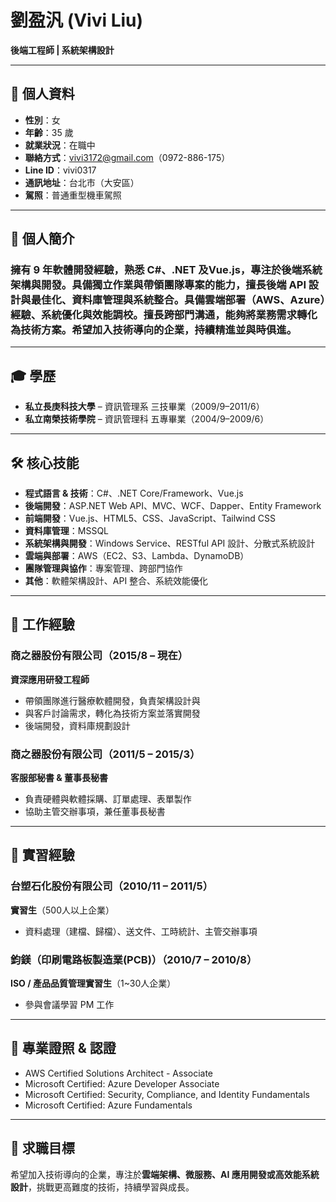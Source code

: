 # 劉盈汎 (Vivi Liu)
**後端工程師 | 系統架構設計**

---

## 📝 **個人資料**
- **性別**：女
- **年齡**：35 歲
- **就業狀況**：在職中
- **聯絡方式**：vivi3172@gmail.com（0972-886-175）
- **Line ID**：vivi0317
- **通訊地址**：台北市（大安區）
- **駕照**：普通重型機車駕照

---

## 📌 **個人簡介** 
### 擁有 9 年軟體開發經驗，熟悉 C#、.NET 及Vue.js，專注於後端系統架構與開發。具備獨立作業與帶領團隊專案的能力，擅長後端 API 設計與最佳化、資料庫管理與系統整合。具備雲端部署（AWS、Azure）經驗、系統優化與效能調校。擅長跨部門溝通，能夠將業務需求轉化為技術方案。希望加入技術導向的企業，持續精進並與時俱進。
---

## 🎓 **學歷**
- **私立長庚科技大學** – 資訊管理系 三技畢業（2009/9–2011/6）
- **私立南榮技術學院** – 資訊管理科 五專畢業（2004/9–2009/6）

---

## 🛠 **核心技能**
- **程式語言 & 技術**：C#、.NET Core/Framework、Vue.js
- **後端開發**：ASP.NET Web API、MVC、WCF、Dapper、Entity Framework
- **前端開發**：Vue.js、HTML5、CSS、JavaScript、Tailwind CSS
- **資料庫管理**：MSSQL
- **系統架構與開發**：Windows Service、RESTful API 設計、分散式系統設計
- **雲端與部署**：AWS（EC2、S3、Lambda、DynamoDB）
- **團隊管理與協作**：專案管理、跨部門協作
- **其他**：軟體架構設計、API 整合、系統效能優化

---

## 💼 **工作經驗**

### **商之器股份有限公司**（2015/8 – 現在）
**資深應用研發工程師**
- 帶領團隊進行醫療軟體開發，負責架構設計與
- 與客戶討論需求，轉化為技術方案並落實開發
- 後端開發，資料庫規劃設計

### **商之器股份有限公司**（2011/5 – 2015/3）
**客服部秘書 & 董事長秘書**
- 負責硬體與軟體採購、訂單處理、表單製作
- 協助主管交辦事項，兼任董事長秘書

---

## 💼 **實習經驗**

### **台塑石化股份有限公司**（2010/11 – 2011/5）
**實習生**（500人以上企業）
- 資料處理（建檔、歸檔）、送文件、工時統計、主管交辦事項

### **鈞鎂（印刷電路板製造業(PCB)）**（2010/7 – 2010/8）
**ISO / 產品品質管理實習生**（1~30人企業）
- 參與會議學習 PM 工作

---

## 📜 **專業證照 & 認證**
- AWS Certified Solutions Architect - Associate
- Microsoft Certified: Azure Developer Associate 
- Microsoft Certified: Security, Compliance, and Identity Fundamentals
- Microsoft Certified: Azure Fundamentals

---

## 🎯 **求職目標**
希望加入技術導向的企業，專注於**雲端架構、微服務、AI 應用開發或高效能系統設計**，挑戰更高難度的技術，持續學習與成長。
